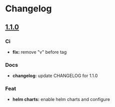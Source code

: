 # Changelog


## [1.1.0](/compare/v1.0.4...1.1.0)

### Ci

* **fix:** remove "v" before tag

### Docs

* **changelog:** update CHANGELOG for 1.1.0

### Feat

* **helm charts:** enable helm charts and configure


